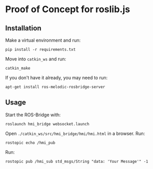 # Proof of Concept for roslib.js

## Installation

Make a virtual environment and run:

```
pip install -r requirements.txt
```

Move into `catkin_ws` and run:

```
catkin_make
```

If you don't have it already, you may need to run:

```
apt-get install ros-melodic-rosbridge-server
```

## Usage

Start the ROS-Bridge with:

```
roslaunch hmi_bridge websocket.launch
```

Open `./catkin_ws/src/hmi_bridge/hmi/hmi.html` in a browser.
Run:

```
rostopic echo /hmi_pub
```

Run:

```
rostopic pub /hmi_sub std_msgs/String "data: 'Your Message'" -1
```
